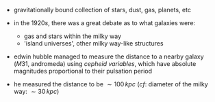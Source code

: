 - gravitationally bound collection of stars, dust, gas, planets, etc
- in the $1920s$, there was a great debate as to what galaxies were:
	- gas and stars within the milky way
	- 'island universes', other milky way-like structures

- edwin hubble managed to measure the distance to a nearby galaxy ($M31$, andromeda) using *cepheid variables*, which have absolute magnitudes proportional to their pulsation period
- he measured the distance to be $\sim 100\,kpc$ (*cf*: diameter of the milky way: $\sim 30\,kpc$)